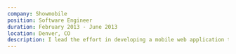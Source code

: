 ```yaml
---
company: Showmobile
position: Software Engineer
duration: February 2013 - June 2013
location: Denver, CO
description: I lead the effort in developing a mobile web application that mimicked the iOS application in all aspects. I used test driven development, conducted code reviews, and used agile development practices to deliver features in a rapid iterative pattern.
---
```


